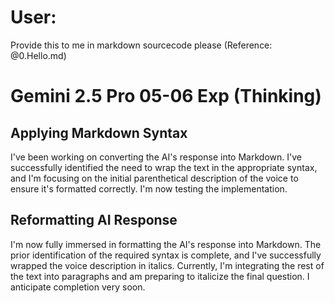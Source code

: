 # User:
Provide this to me in markdown sourcecode please (Reference: @0.Hello.md)

# Gemini 2.5 Pro 05-06 Exp (Thinking)

## Applying Markdown Syntax
I've been working on converting the AI's response into Markdown. 
I've successfully identified the need to wrap the text in the appropriate syntax, and I'm focusing on the initial parenthetical description of the voice to ensure it's formatted correctly. 
I'm now testing the implementation.

## Reformatting AI Response
I'm now fully immersed in formatting the AI's response into Markdown. The prior identification of the required syntax is complete, and I've successfully wrapped the voice description in italics. Currently, I'm integrating the rest of the text into paragraphs and am preparing to italicize the final question. I anticipate completion very soon.
